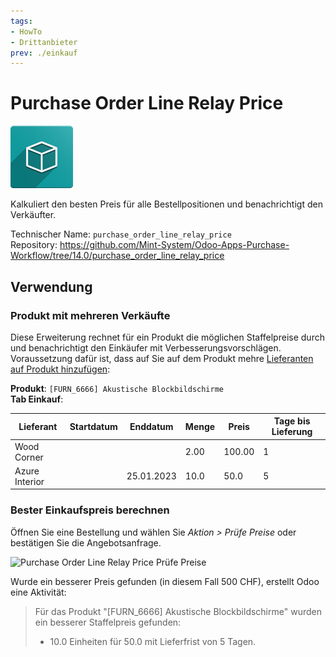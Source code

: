 ```yaml
---
tags:
- HowTo
- Drittanbieter
prev: ./einkauf
---
```

# Purchase Order Line Relay Price
![icon_oms_box](assets/icon_oms_box.png)

Kalkuliert den besten Preis für alle Bestellpositionen und benachrichtigt den Verkäufter.

Technischer Name: `purchase_order_line_relay_price`\
Repository: <https://github.com/Mint-System/Odoo-Apps-Purchase-Workflow/tree/14.0/purchase_order_line_relay_price>

## Verwendung

### Produkt mit mehreren Verkäufte

Diese Erweiterung rechnet für ein Produkt die möglichen Staffelpreise durch und benachrichtigt den Einkäufer mit Verbesserungsvorschlägen. Voraussetzung dafür ist, dass auf Sie auf dem Produkt mehre  [Lieferanten auf Produkt hinzufügen](Einkauf.md#Lieferant%20auf%20Produkt%20hinzufügen):

**Produkt**: `[FURN_6666] Akustische Blockbildschirme`\
**Tab Einkauf**:

| Lieferant      | Startdatum | Enddatum   | Menge | Preis  | Tage bis Lieferung |
| -------------- | ---------- | ---------- | ----- | ------ | ------------------ |
| Wood Corner    |            |            | 2.00  | 100.00 | 1                  |
| Azure Interior |            | 25.01.2023 | 10.0  | 50.0   | 5                   |

### Bester Einkaufspreis berechnen

Öffnen Sie eine Bestellung und wählen Sie *Aktion > Prüfe Preise* oder bestätigen Sie die Angebotsanfrage.

![Purchase Order Line Relay Price Prüfe Preise](assets/Purchase%20Order%20Line%20Relay%20Price%20Prüfe%20Preise.gif)

Wurde ein besserer Preis gefunden (in diesem Fall 500 CHF), erstellt Odoo eine Aktivität:

> Für das Produkt "[FURN_6666] Akustische Blockbildschirme" wurden ein besserer Staffelpreis gefunden:
> * 10.0 Einheiten für 50.0 mit Lieferfrist von 5 Tagen.